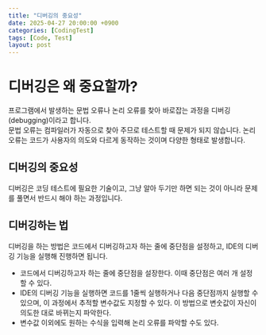 ```yaml
---
title: "디버깅의 중요성"
date: 2025-04-27 20:00:00 +0900
categories: [CodingTest]
tags: [Code, Test]
layout: post
---
```


# 디버깅은 왜 중요할까?
  
프로그램에서 발생하는 문법 오류나 논리 오류를 찾아 바로잡는 과정을 디버깅(debugging)이라고 합니다.  
문법 오류는 컴파일러가 자동으로 찾아 주므로 테스트할 때 문제가 되지 않습니다. 
논리 오류는 코드가 사용자의 의도와 다르게 동작하는 것이며 다양한 형태로 발생합니다.  

## 디버깅의 중요성

디버깅은 코딩 테스트에 필요한 기술이고, 그냥 알아 두기만 하면 되는 것이 아니라 문제를 풀면서 반드시 해야 하는
과정입니다.

## 디버깅하는 법

디버깅을 하는 방법은 코드에서 디버깅하고자 하는 줄에 중단점을 설정하고, IDE의 디버깅 기능을 실행해 진행하면 됩니다.  

- 코드에서 디버깅하고자 하는 줄에 중단점을 설장한다. 이때 중단점은 여러 개 설정할 수 있다.
- IDE의 디버깅 기능을 실행하면 코드를 1줄씩 실행하거나 다음 중단점까지 실행할 수 있으며, 이 과정에서 추적할 변수값도 지정할 수 있다. 이 방법으로
변숫값이 자신이 의도한 대로 바뀌는지 파악한다.
- 변수값 이외에도 원하는 수식을 입력해 논리 오류를 파악할 수도 있다.
